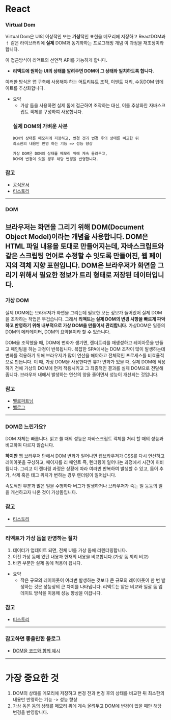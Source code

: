 # React
### Virtual Dom 
Virtual Dom은 UI의 이상적인 또는 **가상**적인 표현을 메모리에 저장하고
ReactDOM과ㅓ 같은 라이브러리에 **실제** DOM과 동기화하는 프로그래밍 개념
이 과정을 재조정이라합니다.

이 접근방식이 리액트의 선언적 API를 가능하게 합니다.

- **리액트에 원하는 UI의 상태를 알려주면 DOM이 그 상태와 일치하도록 합니다.**

이러한 방식은 앱 구축에 사용해야 하는 어트리뷰트 조작, 이벤트 처리, 수동DOM 업데이트를 추상화합니다.

- 요약
  - 가상 돔을 사용하면 실제 돔에 접근하여 조작하는 대신, 이를 추상화한 자바스크립트 객체를 구성하여 사용합니다.
  ### 실제 DOM의 가벼운 사본
  ```
  DOM의 상태를 메모리에 저장하고, 변경 전과 변경 후의 상태를 비교한 뒤
  최소한의 내용만 반영 하는 기능 => 성능 향상

  가상 DOM은 DOM의 상태를 메모리 위에 계속 올려두고,
  DOM에 변경이 있을 경우 해당 변경을 반영합니다.
  ```

### 참고
- [공식문서](https://ko.reactjs.org/docs/faq-internals.html)
- [티스토리](https://dev-cini.tistory.com/11)

---
### DOM
브라우저는 화면을 그리기 위해 DOM(Document Object Model)이라는 개념을 사용합니다.
DOM은 HTML 파일 내용을 토대로 만들어지는데,
자바스크립트와 같은 스크립팅 언어로 수정할 수 잇도록 만들어진, 웹 페이지의 객체 지향 표현입니다.
DOM은 브라우저가 화면을 그리기 위해서 필요한 정보가 트리 형태로 저장된 데이터입니다.
---
### 가상 DOM
실제 DOM에는 브라우저가 화면을 그리는데 필요한 모든 정보가 들어있어
실제 DOM을 조작하는 작업은 무겁습니다.
그래서 **리액트는 실제 DOM의 변경 사항을 빠르게 파악하고 반영하기 위해 내부적으로 가상 DOM을 만들어서 관리합니다.**
가상DOM은 일종의 DOM의 메타데이터, DOM의 요약본이라 할 수 있습니다.

DOM을 조작했을 때, DOM에 변화가 생기면, 렌더트리를 재생성하고
레이아웃을 만들고 페인팅을 하는 과정이 반복됩니다.
복잡한 SPA에서는 DOM 조작이 많이 발생하는데 변화를 적용하기 위해 브라우저가
많이 연산을 해야하고 전체적인 프로세스를 비효율적으로 만듭니다.
이 때, 가상 DOM을 사용한다면
뷰가 변화가 있을 때, 실제 DOM에 적용하기 전에 가상의 DOM에 먼저 적용시키고 그 최종적인 결과를
실제 DOM으로 전달해줍니다.
브라우저 내에서 발생하는 연산의 양을 줄이면서 성능이 개선되는 것입니다.
### 참고
- [벨로퍼트님](https://velopert.com/3236)
- [벨로그](https://velog.io/@gwak2837/React-Virtual-DOM-%EC%9D%B4%ED%95%B4%ED%95%98%EA%B8%B0)
---
### DOM은 느린가요?
DOM 자체는 빠릅니다.
읽고 쓸 때의 성능은 자바스크립트 객체를 처리 할 때의 성능과 비교하여 다르지 않습니다.

**하지만** 웹 브라우저 단에서 DOM 변화가 일어나면 웹브라우저가 CSS를 다시 연산하고
레이아웃을 구성하고, 페이지를 리 페인트 즉, 렌더링이 일어나는 과정에서 시간이 허비됩니다.
그리고 이 렌더링 과정은 상황에 따라 여러번 반복하여 발생할 수 있고,
돔이 추가, 삭제 혹은 태그 위치가 변하는 경우 렌더링이 일어납니다.

속도적인 부분과 많은 일을 수행하다 버그가 발생하거나 브라우저가 죽는 일 등등의 일을 개선하고자
나온 것이 가상돔입니다.
### 참고
- [티스토리](https://dev-cini.tistory.com/10)
---
### 리액트가 가상 돔을 반영하는 절차
1. 데이터가 업데이트 되면, 전체 UI를 가상 돔에 리렌더링합니다.
2. 이전 가상 돔에 있던 내용과 현재의 내용을 비교합니다.(가상 돔 끼리 비교)
3. 바뀐 부분만 실제 돔에 적용이 됩니다.
- 요약
  - 작은 규모의 레이아웃이 여러번 발생하는 것보다
  큰 규모의 레이아웃이 한 번 발생하는 것은 성능상의 큰 차이를 나타냅니다.
  리액트는 얕은 비교와 일괄 돔 업데이트 방식을 이용해 성능 향상을 이끕니다.
### 참고
- [티스토리](https://dev-cini.tistory.com/11)
--- 
### 참고하면 좋을만한 블로그
- [DOM을 코드와 함께 예시](https://doqtqu.tistory.com/316)
---
# 가장 중요한 것
1. DOM의 상태를 메모리에 저장하고 변경 전과 변경 후의 상태를 비교한 뒤
   최소한의 내용만 반영하는 기능 -> 성능 향상
2. 가상 돔은 돔의 상태를 메모리 위에 계속 올려두고 DOM에 변경이 있을 때만 해당 변경을 반영합니다.